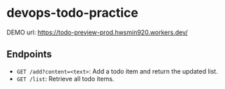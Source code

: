 # devops-todo-practice
DEMO url: https://todo-preview-prod.hwsmin920.workers.dev/

## Endpoints
- `GET /add?content=<text>`: Add a todo item and return the updated list.
- `GET /list`: Retrieve all todo items.